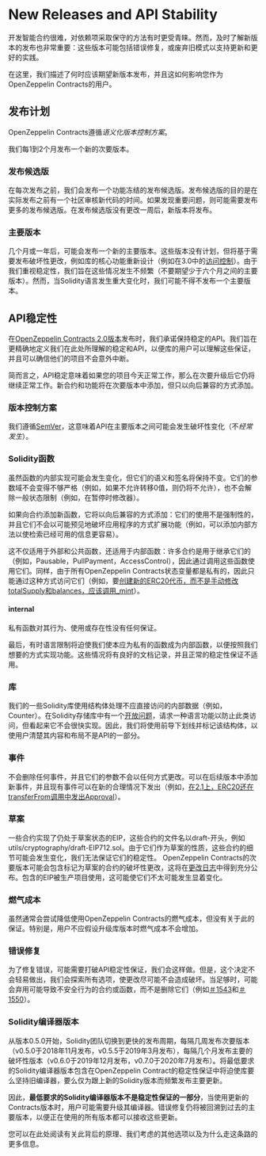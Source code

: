 # New Releases and API Stability
开发智能合约很难，对依赖项采取保守的方法有时更受青睐。然而，及时了解新版本的发布也非常重要：这些版本可能包括错误修复，或废弃旧模式以支持更新和更好的实践。

在这里，我们描述了何时应该期望新版本发布，并且这如何影响您作为OpenZeppelin Contracts的用户。

## 发布计划
OpenZeppelin Contracts遵循*语义化版本控制方案*。

我们每1到2个月发布一个新的次要版本。

### 发布候选版
在每次发布之前，我们会发布一个功能冻结的发布候选版。发布候选版的目的是在实际发布之前有一个社区审核新代码的时间。如果发现重要问题，则可能需要发布更多的发布候选版。在发布候选版没有更改一周后，新版本将发布。

### 主要版本
几个月或一年后，可能会发布一个新的主要版本。这些版本没有计划，但将基于需要发布破坏性更改，例如库的核心功能重新设计（例如在3.0中的[访问控制](https://github.com/OpenZeppelin/openzeppelin-contracts/pulls/2112)）。由于我们重视稳定性，我们旨在这些情况发生不频繁（不要期望少于六个月之间的主要版本）。然而，当Solidity语言发生重大变化时，我们可能不得不发布一个主要版本。

## API稳定性
在[OpenZeppelin Contracts 2.0版本](https://github.com/OpenZeppelin/openzeppelin-contracts/releases/tag/v2.0.0)发布时，我们承诺保持稳定的API。我们旨在更精确地定义我们在此处所理解的稳定和API，以便库的用户可以理解这些保证，并且可以确信他们的项目不会意外中断。

简而言之，API稳定意味着如果您的项目今天正常工作，那么在次要升级后它仍将继续正常工作。新合约和功能将在次要版本中添加，但只以向后兼容的方式添加。

### 版本控制方案
我们遵循[SemVer](https://semver.org/)，这意味着API在主要版本之间可能会发生破坏性变化（不*经常发生*）。

### Solidity函数
虽然函数的内部实现可能会发生变化，但它们的语义和签名将保持不变。它们的参数域不会变得不够严格（例如，如果不允许转移0值，则仍将不允许），也不会解除一般状态限制（例如，在暂停时修改器）。

如果向合约添加新函数，它将以向后兼容的方式添加：它们的使用不是强制性的，并且它们不会以可能预见地破坏应用程序的方式扩展功能（例如，可以添加内部方法以使检索已经可用的信息更容易）。

这不仅适用于外部和公共函数，还适用于内部函数：许多合约是用于继承它们的（例如，Pausable，PullPayment，AccessControl），因此通过调用这些函数使用它们。同样，由于所有OpenZeppelin Contracts状态变量都是私有的，因此只能通过这种方式访问它们（例如，要[创建新的ERC20代币，而不是手动修改totalSupply和balances，应该调用_mint](https://github.com/OpenZeppelin/openzeppelin-contracts/issues/1512)）。

#### internal
私有函数对其行为、使用或存在性没有任何保证。

最后，有时语言限制将迫使我们使本应为私有的函数成为内部函数，以便按照我们想要的方式实现功能。这些情况将有良好的文档记录，并且正常的稳定性保证不适用。

### 库
我们的一些Solidity库使用结构体处理不应直接访问的内部数据（例如，Counter）。在Solidity存储库中有一个[开放问题](https://github.com/ethereum/solidity/issues/4637)，请求一种语言功能以防止此类访问，但看起来它不会很快实现。因此，我们将使用前导下划线并标记该结构体，以使用户清楚其内容和布局不是API的一部分。

### 事件
不会删除任何事件，并且它们的参数不会以任何方式更改。可以在后续版本中添加新事件，并且现有事件可以在新的合理情况下发出（例如，[在2.1上，ERC20还在transferFrom调用中发出Approval](https://github.com/OpenZeppelin/openzeppelin-contracts/issues/707)）。

### 草案
一些合约实现了仍处于草案状态的EIP，这些合约的文件名以draft-开头，例如utils/cryptography/draft-EIP712.sol。由于它们作为草案的性质，这些合约的细节可能会发生变化，我们无法保证它们的稳定性。 OpenZeppelin Contracts的次要版本可能会包含标记为草案的合约的破坏性更改，这将在[更改日志](https://github.com/OpenZeppelin/openzeppelin-contracts/blob/master/CHANGELOG.md)中得到充分公布。包含的EIP被生产项目使用，这可能使它们不太可能发生显着变化。

### 燃气成本
虽然通常会尝试降低使用OpenZeppelin Contracts的燃气成本，但没有关于此的保证。特别是，用户不应假设升级库版本时燃气成本不会增加。

### 错误修复
为了修复错误，可能需要打破API稳定性保证，我们会这样做。但是，这个决定不会轻易做出，我们会探索所有选项，使更改尽可能不会造成破坏。当足够时，可能会弃用可能导致不安全行为的合约或函数，而不是删除它们（例如[＃1543](https://github.com/OpenZeppelin/openzeppelin-contracts/pull/1543)和[＃1550](https://github.com/OpenZeppelin/openzeppelin-contracts/pull/1550)）。

### Solidity编译器版本
从版本0.5.0开始，Solidity团队切换到更快的发布周期，每隔几周发布次要版本（v0.5.0于2018年11月发布，v0.5.5于2019年3月发布），每隔几个月发布主要的破坏性版本（v0.6.0于2019年12月发布，v0.7.0于2020年7月发布）。将最低要求的Solidity编译器版本包含在OpenZeppelin Contract的稳定性保证中将迫使库要么坚持旧编译器，要么仅为跟上新的Solidity版本而频繁发布主要更新。

因此，**最低要求的Solidity编译器版本不是稳定性保证的一部分**，当使用更新的Contracts版本时，用户可能需要升级其编译器。错误修复仍将被回溯到过去的主要版本，以便正在使用的所有版本都可以接收这些更新。

您可以在此处阅读有关此背后的原理、我们考虑的其他选项以及为什么走这条路的更多信息。